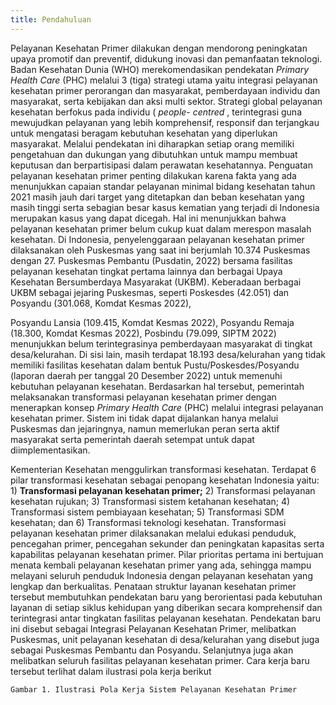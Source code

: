 ```yaml
---
title: Pendahuluan
---
```

Pelayanan Kesehatan Primer dilakukan dengan mendorong peningkatan
upaya promotif dan preventif, didukung inovasi dan pemanfaatan teknologi.
Badan Kesehatan Dunia (WHO) merekomendasikan pendekatan _Primary Health
Care_ (PHC) melalui 3 (tiga) strategi utama yaitu integrasi pelayanan kesehatan
primer perorangan dan masyarakat, pemberdayaan individu dan masyarakat,
serta kebijakan dan aksi multi sektor.
Strategi global pelayanan kesehatan berfokus pada individu ( _people-
centred_ , terintegrasi guna mewujudkan pelayanan yang lebih komprehensif,
responsif dan terjangkau untuk mengatasi beragam kebutuhan kesehatan yang
diperlukan masyarakat. Melalui pendekatan ini diharapkan setiap orang
memiliki pengetahuan dan dukungan yang dibutuhkan untuk mampu membuat
keputusan dan berpartisipasi dalam perawatan kesehatannya.
Penguatan pelayanan kesehatan primer penting dilakukan karena fakta
yang ada menunjukkan capaian standar pelayanan minimal bidang kesehatan
tahun 2021 masih jauh dari target yang ditetapkan dan beban kesehatan yang
masih tinggi serta sebagian besar kasus kematian yang terjadi di Indonesia
merupakan kasus yang dapat dicegah. Hal ini menunjukkan bahwa pelayanan
kesehatan primer belum cukup kuat dalam merespon masalah kesehatan.
Di Indonesia, penyelenggaraan pelayanan kesehatan primer dilaksanakan
oleh Puskesmas yang saat ini berjumlah 10.374 Puskesmas dengan 27.
Puskesmas Pembantu (Pusdatin, 2022) bersama fasilitas pelayanan kesehatan
tingkat pertama lainnya dan berbagai Upaya Kesehatan Bersumberdaya
Masyarakat (UKBM). Keberadaan berbagai UKBM sebagai jejaring Puskesmas,
seperti Poskesdes (42.051) dan Posyandu (301.068, Komdat Kesmas 2022),


Posyandu Lansia (109.415, Komdat Kesmas 2022), Posyandu Remaja (18.300,
Komdat Kesmas 2022), Posbindu (79.099, SIPTM 2022) menunjukkan belum
terintegrasinya pemberdayaan masyarakat di tingkat desa/kelurahan. Di sisi
lain, masih terdapat 18.193 desa/kelurahan yang tidak memiliki fasilitas
kesehatan dalam bentuk Pustu/Poskesdes/Posyandu (laporan daerah per
tanggal 20 Desember 2022) untuk memenuhi kebutuhan pelayanan kesehatan.
Berdasarkan hal tersebut, pemerintah melaksanakan transformasi
pelayanan kesehatan primer dengan menerapkan konsep _Primary Health Care_
(PHC) melalui integrasi pelayanan kesehatan primer. Sistem ini tidak dapat
dijalankan hanya melalui Puskesmas dan jejaringnya, namun memerlukan
peran serta aktif masyarakat serta pemerintah daerah setempat untuk dapat
diimplementasikan.

Kementerian Kesehatan menggulirkan transformasi kesehatan. Terdapat 6
pilar transformasi kesehatan sebagai penopang kesehatan Indonesia yaitu: 1)
**Transformasi pelayanan kesehatan primer;** 2) Transformasi pelayanan
kesehatan rujukan; 3) Transformasi sistem ketahanan kesehatan; 4)
Transformasi sistem pembiayaan kesehatan; 5) Transformasi SDM kesehatan;
dan 6) Transformasi teknologi kesehatan.
Transformasi pelayanan kesehatan primer dilaksanakan melalui edukasi
penduduk, pencegahan primer, pencegahan sekunder dan peningkatan
kapasitas serta kapabilitas pelayanan kesehatan primer. Pilar prioritas pertama
ini bertujuan menata kembali pelayanan kesehatan primer yang ada, sehingga
mampu melayani seluruh penduduk Indonesia dengan pelayanan kesehatan
yang lengkap dan berkualitas.
Penataan struktur layanan kesehatan primer tersebut membutuhkan
pendekatan baru yang berorientasi pada kebutuhan layanan di setiap siklus
kehidupan yang diberikan secara komprehensif dan terintegrasi antar tingkatan
fasilitas pelayanan kesehatan. Pendekatan baru ini disebut sebagai Integrasi
Pelayanan Kesehatan Primer, melibatkan Puskesmas, unit pelayanan kesehatan
di desa/kelurahan yang disebut juga sebagai Puskesmas Pembantu dan
Posyandu. Selanjutnya juga akan melibatkan seluruh fasilitas pelayanan
kesehatan primer.
Cara kerja baru tersebut terlihat dalam ilustrasi pola kerja berikut

```
Gambar 1. Ilustrasi Pola Kerja Sistem Pelayanan Kesehatan Primer
```
